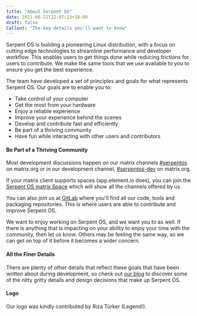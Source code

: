 ```yaml
---
title: "About Serpent OS"
date: 2021-06-22T22:07:23+10:00
draft: false
Callout: "The key details you'll want to know"
---
```


Serpent OS is building a pioneering Linux distribution, with a focus on cutting edge technologies to streamline performance
and developer workflow. This enables users to get things done while reducing frictions for users to contribute. We make the
same tools that we use available to you to ensure you get the best experience.

The team have developed a set of principles and goals for what represents Serpent OS. Our goals are to enable you to:

 - Take control of your computer
 - Get the most from your hardware
 - Enjoy a reliable experience
 - Improve your experience behind the scenes
 - Develop and contribute fast and efficiently
 - Be part of a thriving community
 - Have fun while interacting with other users and contributors

#### Be Part of a Thriving Community

Most development discussions happen on our matrix channels [#serpentos](https://matrix.to/#/#serpentos:matrix.org) on
matrix.org or in our development channel, [#serpentos-dev](https://matrix.to/#/#serpentos-dev:matrix.org) on matrix.org.

If your matrix client supports spaces (app.element.io does), you can join the [Serpent OS matrix Space](https://matrix.to/#/!trFJOzhpDUejJKnPYg:matrix.org)
which will show all the channels offered by us.

You can also join us at [GitLab](https://gitlab.com/serpent-os) where you'll find all our code, tools and packaging
repositories. This is where users are able to contribute and improve Serpent OS.

We want to enjoy working on Serpent OS, and we want you to as well. If there is anything that is impacting on your ability to enjoy
your time with the community, then let us know. Others may be feeling the same way, so we can get on top of it before it becomes a
wider concern.

#### All the Finer Details

There are plenty of other details that reflect these goals that have been written about during development, so check out [our blog](../blog/) to discover some of the nitty gritty details and design decisions that make up Serpent OS.

#### Logo

Our logo was kindly contributed by Rıza Türker (Legend!).
